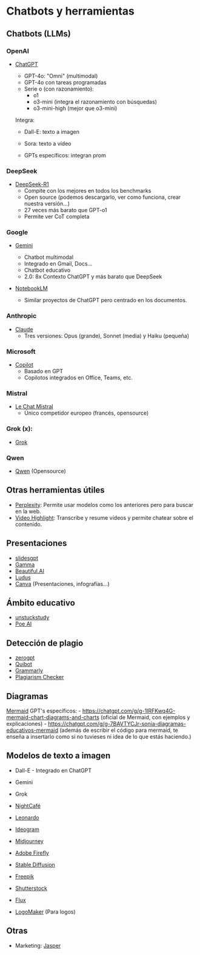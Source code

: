 # Chatbots y herramientas

## Chatbots (LLMs)

### OpenAI

- [ChatGPT](https://chat.openai.com/)
    - GPT-4o: "Omni" (multimodal)
    - GPT-4o con tareas programadas
    - Serie o (con razonamiento):
        - o1
        - o3-mini (integra el razonamiento con búsquedas)
        - o3-mini-high (mejor que o3-mini)

    Integra:
    - Dall-E: texto a imagen
    - Sora: texto a vídeo

    - GPTs específicos: integran prom

### DeepSeek

- [DeepSeek-R1](https://chat.deepseek.com/)
    - Compite con los mejores en todos los benchmarks
    - Open source (podemos descargarlo, ver como funciona, crear nuestra versión...)
    - 27 veces más barato que GPT-o1
    - Permite ver CoT completa

### Google

- [Gemini](https://gemini.google.com/)
    - Chatbot multimodal
    - Integrado en Gmail, Docs...
    - Chatbot educativo
    - 2.0: 8x Contexto ChatGPT y más barato que DeepSeek

- [NotebookLM](https://notebooklm.google/)
    - Similar proyectos de ChatGPT pero centrado en los documentos.

### Anthropic

- [Claude](https://claude.ai/)
    - Tres versiones: Opus (grande), Sonnet (media) y Haiku (pequeña)

### Microsoft

- [Copilot](https://copilot.microsoft.com/)
    - Basado en GPT
    - Copilotos integrados en Office, Teams, etc.

### Mistral

- [Le Chat Mistral](https://chat.mistral.ai/chat)
    - Único competidor europeo (francés, opensource)

### Grok (x):

- [Grok](https://x.com/i/grok?focus=1)

### Qwen
- [Qwen](https://chat.qwenlm.ai/) (Opensource)


## Otras herramientas útiles

- [Perplexity](https://www.perplexity.ai/): Permite usar modelos como los anteriores pero para buscar en la web.
- [Video Highlight](https://videohighlight.com/): Transcribe y resume vídeos y permite chatear sobre el contenido.



## Presentaciones

- [slidesgpt](slidesgpt.com)
- [Gamma](https://gamma.app/)
- [Beautiful.AI](https://www.beautiful.ai/)
- [Ludus](https://ludus.one/)
- [Canva](https://www.canva.com/education/) (Presentaciones, infografías...)



## Ámbito educativo

- [unstuckstudy](unstuckstudy.com)
- [Poe AI](https://poe.com) 


## Detección de plagio


- [zerogpt](https://www.zerogpt.com/)
- [Quibot](https://quillbot.com/ai-content-detector)
- [Grammarly](https://www.grammarly.com/plagiarism-checker)
- [Plagiarism Checker](https://www.plagiarismchecker.com/)


## Diagramas

[Mermaid](https://mermaid.js.org/)
GPT's específicos:
    - https://chatgpt.com/g/g-1IRFKwq4G-mermaid-chart-diagrams-and-charts
        (oficial de Mermaid, con ejemplos y explicaciones)
    - https://chatgpt.com/g/g-7BAVTYCJr-sonia-diagramas-educativos-mermaid
        (además de escribir el código para mermaid, te enseña a insertarlo como si no tuvieses ni idea de lo que estás haciendo.)



## Modelos de texto a imagen

- Dall-E - Integrado en ChatGPT
- Gemini
- Grok
- [NightCafé](https://nightcafe.ai/)
- [Leonardo](https://app.leonardo.ai/)
- [Ideogram](https://ideogram.ai/)
- [Midjourney](www.midjourney.com)
- [Adobe Firefly](https://firefly.adobe.com/)
- [Stable Diffusion](https://stability.ai/stable-assistant)
- [Freepik](https://www.freepik.com/)
- [Shutterstock](https://www.shutterstock.com/)
- [Flux](https://flux-ai.io/)


- [LogoMaker](https://www.logomaker.com/) (Para logos)


## Otras
- Marketing: [Jasper](https://www.jasper.ai/)